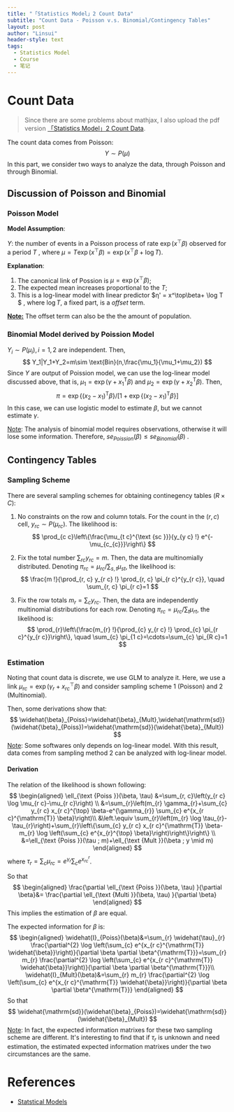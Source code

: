 ```yaml
---
title: "「Statistics Model」2 Count Data"
subtitle: "Count Data - Poisson v.s. Binomial/Contingency Tables"
layout: post
author: "Linsui"
header-style: text
tags:
  - Statistics Model
  - Course
  - 笔记
---
```


# Count Data

> Since there are some problems about mathjax, I also upload the pdf version <a href="https://denglinsui.github.io/pdf/StatisticsModel/02.pdf" target="_blank">「Statistics Model」2 Count Data</a>.

The count data comes from Poisson:
$$
Y\sim P(\mu)
$$
In this part, we consider two ways to analyze the data, through Poisson and through Binomial.

## Discussion of Poisson and Binomial

### Poisson Model

**Model Assumption**: 

$Y$: the number of events in a Poisson process of rate $\exp(x ^\top\beta)$ observed for a period $T$ , where $\mu = T \exp(x^\top\beta) =
\exp(x^\top \beta + \log T )$.   

**Explanation**: 

1. The canonical link of Possion is $\mu=\exp(x^\top\beta)$; 
2. The expected mean increases proportional to the $T$; 
3. This is a log-linear model with linear predictor $η' = x^\top\beta+ \log T $  , where $\log T$, a fixed part, is a *offset* term.

**<u>Note:</u>** The offset term can also be the the amount of population.

### Binomial Model derived by Poission Model

$Y_i\sim P(\mu_i), i=1,2$ are independent. Then,  
$$
Y_1|Y_1+Y_2=m\sim \text{Bin}(n,\frac{\mu_1}{\mu_1+\mu_2})
$$
Since $Y$ are output of Poission model, we can use the log-linear model discussed above, that is,  $\mu_{1}=\exp \left(\gamma+x_{1}^{\mathrm{T}} \beta\right)$ and $\mu_{2}=\exp \left(\gamma+x_{2}^{\mathrm{T}} \beta\right)$. Then, 
$$
\pi=\exp \left\{\left(x_{2}-x_{1}\right)^{\mathrm{T}} \beta\right\} /[1+\exp \left\{\left(x_{2}-x_{1}\right)^{\mathrm{T}} \beta\right\} ]
$$
In this case, we can use logistic model to estimate $\beta$, but we cannot estimate $\gamma$.

<u>Note</u>: The analysis of binomial model requires observations, otherwise it will lose some information. Therefore, $se_{Poission}(\beta)\leq se_{Binomial}(\beta)$ .

## Contingency Tables

### Sampling Scheme

There are several sampling schemes for obtaining continegency tables ($R\times C$):

1. No constraints on the row and column totals. For the count in the $(r,c)$ cell, $y_{rc}\sim P(\mu_{rc})$. The likelihood is:
   $$
   \prod_{c c}\left\{\frac{\mu_{t c}^{\text {sc }}}{y_{y c} !} e^{-\mu_{c_{c}}}\right\}
   $$

2. Fix the total number $\sum_{r c} y_{r c}=m$. Then, the data are multinomially distributed. Denoting $\pi_{r c}=\mu_{r c} / \sum_{s, t} \mu_{s t}$, the likelihood is:
   $$
   \frac{m !}{\prod_{r, c} y_{r c} !} \prod_{r, c} \pi_{r c}^{y_{r c}}, \quad \sum_{r, c} \pi_{r c}=1
   $$

3. Fix the row totals $m_{r}=\sum_{c} y_{r c}$. Then, the data are independently multinomial distributions for each row. Denoting $\pi_{r c}=\mu_{r c} / \sum_{t} \mu_{r t}$, the likelihood is:
   $$
   \prod_{r}\left\{\frac{m_{r} !}{\prod_{c} y_{r c} !} \prod_{c} \pi_{r c}^{y_{r c}}\right\}, \quad \sum_{c} \pi_{1 c}=\cdots=\sum_{c} \pi_{R c}=1
   $$

### Estimation

Noting that count data is discrete, we use GLM to analyze it. Here, we use a link $\mu_{rc}=\exp(\gamma_r+x_{rc}^\top\beta)$ and consider sampling scheme 1 (Poisson) and 2 (Multinomial).

Then, some derivations show that:
$$
\widehat{\beta}_{Poiss}=\widehat{\beta}_{Mult},\widehat{\mathrm{sd}}(\widehat{\beta}_{Poiss})=\widehat{\mathrm{sd}}(\widehat{\beta}_{Mult})
$$
<u>Note</u>: Some softwares only depends on log-linear model. With this result, data comes from sampling method 2 can be analyzed with log-linear model.

#### Derivation

The relation of the likelihood is shown following:
$$
\begin{aligned}
\ell_{\text {Poiss }}(\beta, \tau) 
&=\sum_{r, c}\left(y_{r c} \log \mu_{r c}-\mu_{r c}\right) \\
&=\sum_{r}\left(m_{r} \gamma_{r}+\sum_{c} y_{r c} x_{r c}^{\top} \beta-e^{\gamma_{r}} \sum_{c} e^{x_{r c}^{\mathrm{T}} \beta}\right)\\
&\left.\equiv \sum_{r}\left(m_{r} \log \tau_{r}-\tau_{r}\right)+\sum_{r}\left\{\sum_{c} y_{r c} x_{r c}^{\mathrm{T}} \beta-m_{r} \log \left(\sum_{c} e^{x_{r}^{\top} \beta}\right)\right\}\right\} \\
&=\ell_{\text {Poiss }}(\tau ; m)+\ell_{\text {Mult }}(\beta ; y \mid m)
\end{aligned}
$$
where $\tau_{r}=\sum_{c} \mu_{r c}=e^{\gamma_{r}} \sum_{c} e^{x_{r c}^{r}}$.

 So that
$$
\begin{aligned}
\frac{\partial \ell_{\text {Poiss }}(\beta, \tau) }{\partial \beta}&=
\frac{\partial \ell_{\text {Multi }}(\beta, \tau) }{\partial \beta}
\end{aligned}
$$
This implies the estimation of $\beta$ are equal.

The expected information for $\beta$ is:
$$
\begin{aligned}
\widehat{I}_{Poiss}(\beta)&=\sum_{r} \widehat{\tau}_{r} \frac{\partial^{2} \log \left(\sum_{c} e^{x_{r c}^{\mathrm{T}} \widehat{\beta}}\right)}{\partial \beta \partial \beta^{\mathrm{T}}}=\sum_{r} m_{r} \frac{\partial^{2} \log \left(\sum_{c} e^{x_{r c}^{\mathrm{T}} \widehat{\beta}}\right)}{\partial \beta \partial \beta^{\mathrm{T}}}\\
\widehat{I}_{Mult}(\beta)&=\sum_{r} m_{r} \frac{\partial^{2} \log \left(\sum_{c} e^{x_{r c}^{\mathrm{T}} \widehat{\beta}}\right)}{\partial \beta \partial \beta^{\mathrm{T}}}
\end{aligned}
$$
So that
$$
\widehat{\mathrm{sd}}(\widehat{\beta}_{Poiss})=\widehat{\mathrm{sd}}(\widehat{\beta}_{Mult})
$$
<u>Note</u>: In fact, the expected information matrixes for these two sampling scheme are different. It's interesting to find that if $\tau_r$ is unknown and need estimation, the estimated expected information matrixes under the two circumstances are the same. 

# References

- [Statstical Models](https://www.cambridge.org/core/books/statistical-models/8EC19F80551F52D4C58FAA2022048FC7?__cf_chl_jschl_tk__=aa921ed4560dcaea177e8da320fca59b236ef827-1593743587-0-Aced3me35WQuzFYEtvpkZ_Elir4Gt9CInH2WMwxG_WMgu4KEpsi7sRFlcnKh7V23HK1UMQFiSC5tiTEtuo9sT_C1lnAlJ5k9gVej2S3NqvLdnMPR3JlpJ4tR3sNiaE2m7rCjabSX1l32yLgl6CS83-fxUdQoBmiU6KuWIdy14rAD-SYlV22sSmUD9CxSp5gCS2rnf_ip0AsWuC21P-XuwRh9uZZLDtfqLu4K5kjapJfsT2QB7Beeb2ljamMYfL3vm0t9FUs5S02iNGs89CtSdGA25F3XxEyF9IPVtZlfkvhNFWh-DOxW1JbbsmznYnxyC82lgvqZxQSgnVcwUQXqfWRyzET6iqsyMgG6L19WTHD2H8N74h-Sz18oB3cn-XX9b08yXYm7AKYzvR3NV7eh_f-sL15-pI9aMIZaN-ub2YfW)

